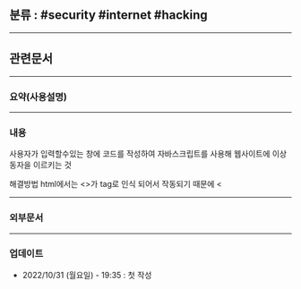 ## 분류 : #security #internet #hacking 

---
## 관련문서

----
### 요약(사용설명)

---
### 내용
사용자가 입력할수있는 창에 <script></script>코드를 작성하여
자바스크립트를 사용해 웹사이트에 이상동자을 이르키는 것

해결방법
html에서는 <>가 tag로 인식 되어서 작동되기 때문에
<

----
### 외부문서

----
### 업데이트
-  2022/10/31 (월요일) - 19:35 : 첫 작성
